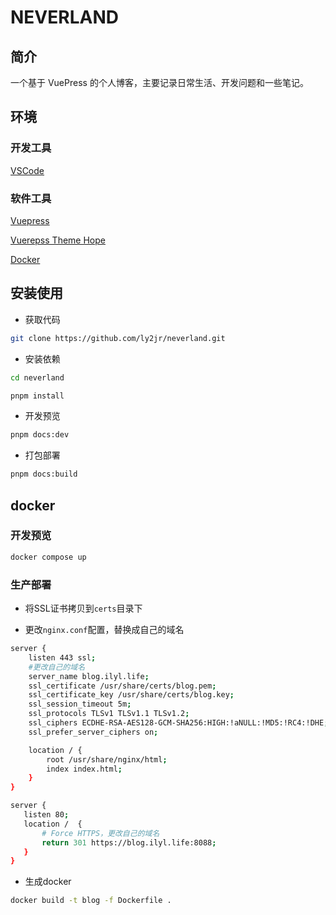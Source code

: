 # NEVERLAND

## 简介

一个基于 VuePress 的个人博客，主要记录日常生活、开发问题和一些笔记。

## 环境

### 开发工具

[VSCode](https://code.visualstudio.com/)

### 软件工具

[Vuepress](https://v2.vuepress.vuejs.org/zh/)

[Vuerepss Theme Hope](https://theme-hope.vuejs.press/zh/)

[Docker](https://www.docker.com/)

## 安装使用

- 获取代码

```bash
git clone https://github.com/ly2jr/neverland.git
```

- 安装依赖

```bash
cd neverland

pnpm install
```

- 开发预览

```bash
pnpm docs:dev
```

- 打包部署

```bash
pnpm docs:build
```

## docker

### 开发预览

```bash
docker compose up
```

### 生产部署

- 将SSL证书拷贝到`certs`目录下

- 更改`nginx.conf`配置，替换成自己的域名

 ```bash
 server {
     listen 443 ssl; 
     #更改自己的域名
     server_name blog.ilyl.life; 
     ssl_certificate /usr/share/certs/blog.pem;  
     ssl_certificate_key /usr/share/certs/blog.key;
     ssl_session_timeout 5m;
     ssl_protocols TLSv1 TLSv1.1 TLSv1.2;
     ssl_ciphers ECDHE-RSA-AES128-GCM-SHA256:HIGH:!aNULL:!MD5:!RC4:!DHE;
     ssl_prefer_server_ciphers on;

     location / {
         root /usr/share/nginx/html;
         index index.html;
     }
 }

 server {
    listen 80;
    location /  {
        # Force HTTPS，更改自己的域名
        return 301 https://blog.ilyl.life:8088;
    }
 }
 ```

- 生成docker

```bash
docker build -t blog -f Dockerfile .
```
